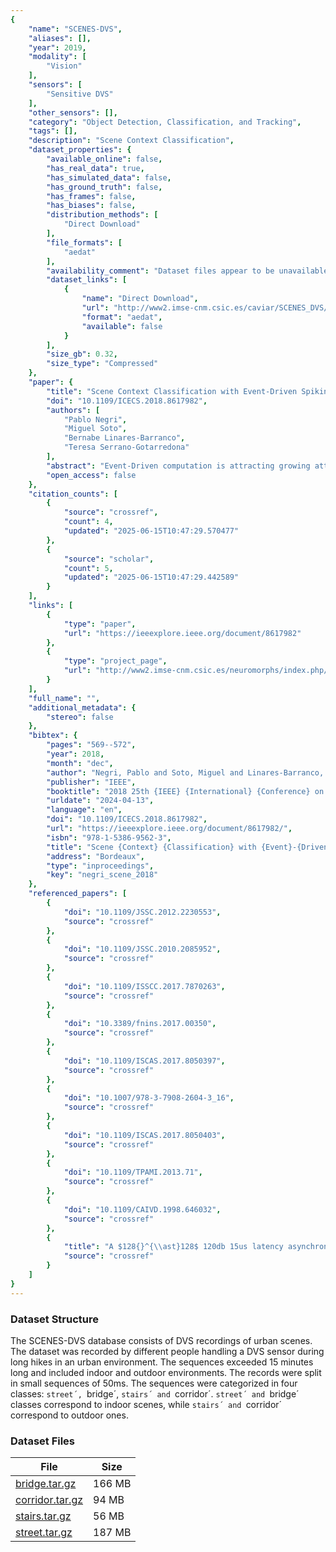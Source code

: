 ```yaml
---
{
    "name": "SCENES-DVS",
    "aliases": [],
    "year": 2019,
    "modality": [
        "Vision"
    ],
    "sensors": [
        "Sensitive DVS"
    ],
    "other_sensors": [],
    "category": "Object Detection, Classification, and Tracking",
    "tags": [],
    "description": "Scene Context Classification",
    "dataset_properties": {
        "available_online": false,
        "has_real_data": true,
        "has_simulated_data": false,
        "has_ground_truth": false,
        "has_frames": false,
        "has_biases": false,
        "distribution_methods": [
            "Direct Download"
        ],
        "file_formats": [
            "aedat"
        ],
        "availability_comment": "Dataset files appear to be unavailable",
        "dataset_links": [
            {
                "name": "Direct Download",
                "url": "http://www2.imse-cnm.csic.es/caviar/SCENES_DVS/",
                "format": "aedat",
                "available": false
            }
        ],
        "size_gb": 0.32,
        "size_type": "Compressed"
    },
    "paper": {
        "title": "Scene Context Classification with Event-Driven Spiking Deep Neural Networks",
        "doi": "10.1109/ICECS.2018.8617982",
        "authors": [
            "Pablo Negri",
            "Miguel Soto",
            "Bernabe Linares-Barranco",
            "Teresa Serrano-Gotarredona"
        ],
        "abstract": "Event-Driven computation is attracting growing attention among researchers for several reasons. On one hand, the availability of new bio-inspired retina-like vision sensors that provide spiking outputs, like the Dynamic Vision Sensor (DVS) make it possible to demonstrate energy ef\ufb01cient and highspeed complex vision tasks. On the other hand, the emergence of abundant new nanoscale devices that operate as tunable two-terminal resistive elements, which when operated through dynamic pulsing techniques emulate learning and processing in the brain, promise an explosion of highly compact energy ef\ufb01cient neuromorphic event-driven applications. In this paper we focus for the \ufb01rst time on a high-level cognitive task, namely scene context classi\ufb01cation, performed by event-driven computations and using real sensory data from a DVS camera.",
        "open_access": false
    },
    "citation_counts": [
        {
            "source": "crossref",
            "count": 4,
            "updated": "2025-06-15T10:47:29.570477"
        },
        {
            "source": "scholar",
            "count": 5,
            "updated": "2025-06-15T10:47:29.442589"
        }
    ],
    "links": [
        {
            "type": "paper",
            "url": "https://ieeexplore.ieee.org/document/8617982"
        },
        {
            "type": "project_page",
            "url": "http://www2.imse-cnm.csic.es/neuromorphs/index.php/SCENES-DVS-Database"
        }
    ],
    "full_name": "",
    "additional_metadata": {
        "stereo": false
    },
    "bibtex": {
        "pages": "569--572",
        "year": 2018,
        "month": "dec",
        "author": "Negri, Pablo and Soto, Miguel and Linares-Barranco, Bernabe and Serrano-Gotarredona, Teresa",
        "publisher": "IEEE",
        "booktitle": "2018 25th {IEEE} {International} {Conference} on {Electronics}, {Circuits} and {Systems} ({ICECS})",
        "urldate": "2024-04-13",
        "language": "en",
        "doi": "10.1109/ICECS.2018.8617982",
        "url": "https://ieeexplore.ieee.org/document/8617982/",
        "isbn": "978-1-5386-9562-3",
        "title": "Scene {Context} {Classification} with {Event}-{Driven} {Spiking} {Deep} {Neural} {Networks}",
        "address": "Bordeaux",
        "type": "inproceedings",
        "key": "negri_scene_2018"
    },
    "referenced_papers": [
        {
            "doi": "10.1109/JSSC.2012.2230553",
            "source": "crossref"
        },
        {
            "doi": "10.1109/JSSC.2010.2085952",
            "source": "crossref"
        },
        {
            "doi": "10.1109/ISSCC.2017.7870263",
            "source": "crossref"
        },
        {
            "doi": "10.3389/fnins.2017.00350",
            "source": "crossref"
        },
        {
            "doi": "10.1109/ISCAS.2017.8050397",
            "source": "crossref"
        },
        {
            "doi": "10.1007/978-3-7908-2604-3_16",
            "source": "crossref"
        },
        {
            "doi": "10.1109/ISCAS.2017.8050403",
            "source": "crossref"
        },
        {
            "doi": "10.1109/TPAMI.2013.71",
            "source": "crossref"
        },
        {
            "doi": "10.1109/CAIVD.1998.646032",
            "source": "crossref"
        },
        {
            "title": "A $128{}^{\\ast}128$ 120db 15us latency asynchronous temporal contrast vision sensor",
            "source": "crossref"
        }
    ]
}
---
```


### Dataset Structure

The SCENES-DVS database consists of DVS recordings of urban scenes. The dataset was recorded by different people handling a DVS sensor during long hikes in an urban environment. The sequences exceeded 15 minutes long and included indoor and outdoor environments. The records were split in small sequences of 50ms. The sequences were categorized in four classes: `street´, `bridge´, `stairs´ and `corridor´. `street´ and `bridge´ classes correspond to indoor scenes, while `stairs´ and `corridor´ correspond to outdoor ones.

### Dataset Files

| File                                                                              | Size   |
| --------------------------------------------------------------------------------- | ------ |
| [bridge.tar.gz](http://www2.imse-cnm.csic.es/caviar/SCENES_DVS/bridge.tar.gz)     | 166 MB |
| [corridor.tar.gz](http://www2.imse-cnm.csic.es/caviar/SCENES_DVS/corridor.tar.gz) | 94 MB  |
| [stairs.tar.gz](http://www2.imse-cnm.csic.es/caviar/SCENES_DVS/stairs.tar.gz)     | 56 MB  |
| [street.tar.gz](http://www2.imse-cnm.csic.es/caviar/SCENES_DVS/street.tar.gz)     | 187 MB |

